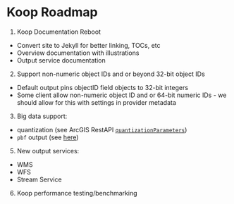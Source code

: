 # Koop Roadmap

1. Koop Documentation Reboot  
  * Convert site to Jekyll for better linking, TOCs, etc  
  * Overview documentation with illustrations
  * Output service documentation

2. Support non-numeric object IDs and or beyond 32-bit object IDs
  * Default output pins objectID field objects to 32-bit integers
  * Some client allow non-numeric object ID and or 64-bit numeric IDs - we should allow for this with settings in provider metadata

3. Big data support:
  * quantization (see ArcGIS RestAPI [`quantizationParameters`](https://developers.arcgis.com/rest/services-reference/query-map-service-layer-.html))
  * `pbf` output (see [here](https://github.com/mapbox/pbf))

5. New output services: 
  * WMS
  * WFS
  * Stream Service

6. Koop performance testing/benchmarking

